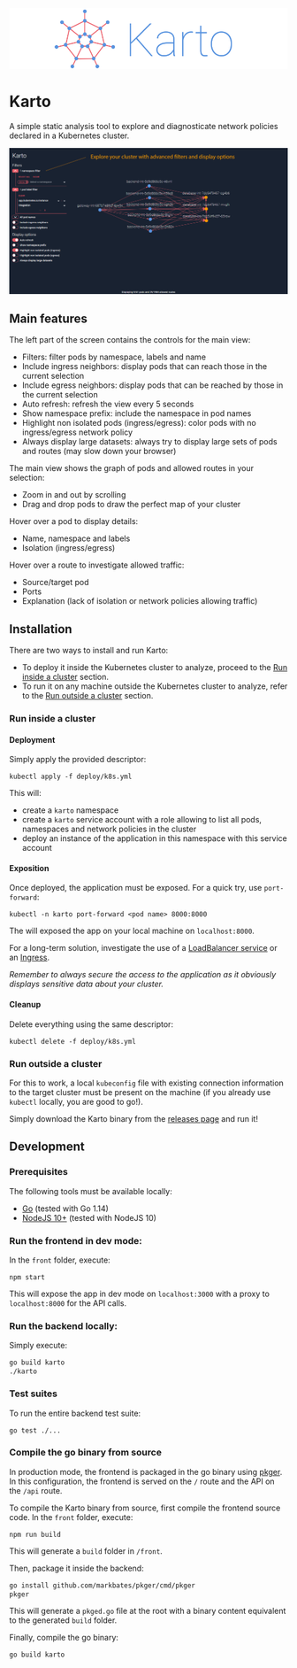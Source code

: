 ![demo](docs/assets/karto-logo.png)

# Karto

A simple static analysis tool to explore and diagnosticate network policies declared in a Kubernetes cluster.

![demo](docs/assets/demo.gif)

## Main features

The left part of the screen contains the controls for the main view:
- Filters: filter pods by namespace, labels and name
- Include ingress neighbors: display pods that can reach those in the current selection 
- Include egress neighbors: display pods that can be reached by those in the current selection
- Auto refresh: refresh the view every 5 seconds
- Show namespace prefix: include the namespace in pod names
- Highlight non isolated pods (ingress/egress): color pods with no ingress/egress network policy
- Always display large datasets: always try to display large sets of pods and routes (may slow down your browser)

The main view shows the graph of pods and allowed routes in your selection:
- Zoom in and out by scrolling
- Drag and drop pods to draw the perfect map of your cluster

Hover over a pod to display details:
- Name, namespace and labels
- Isolation (ingress/egress)

Hover over a route to investigate allowed traffic:
- Source/target pod
- Ports
- Explanation (lack of isolation or network policies allowing traffic)

## Installation

There are two ways to install and run Karto:
- To deploy it inside the Kubernetes cluster to analyze, proceed to the 
[Run inside a cluster](#run-inside-a-cluster) section.
- To run it on any machine outside the Kubernetes cluster to analyze, refer to the 
[Run outside a cluster](#run-outside-a-cluster) section.

### Run inside a cluster

#### Deployment

Simply apply the provided descriptor:
```shell script
kubectl apply -f deploy/k8s.yml
```
This will:
- create a `karto` namespace
- create a `karto` service account with a role allowing to list all pods, namespaces and network 
policies in the cluster
- deploy an instance of the application in this namespace with this service account

#### Exposition

Once deployed, the application must be exposed. For a quick try, use `port-forward`:
```shell script
kubectl -n karto port-forward <pod name> 8000:8000
```
The will exposed the app on your local machine on `localhost:8000`.

For a long-term solution, investigate the use of a [LoadBalancer service](
https://kubernetes.io/docs/concepts/services-networking/service/#publishing-services-service-types) or an [Ingress](
https://kubernetes.io/docs/concepts/services-networking/ingress/).

*Remember to always secure the access to the application as it obviously displays sensitive data about your cluster.* 

#### Cleanup

Delete everything using the same descriptor:
```shell script
kubectl delete -f deploy/k8s.yml
```

### Run outside a cluster

For this to work, a local `kubeconfig` file with existing connection information to the target cluster must be present
on the machine (if you already use `kubectl` locally, you are good to go!). 

Simply download the Karto binary from the [releases page](https://github.com/Zenika/karto/releases) and run it!

## Development

### Prerequisites

The following tools must be available locally:
- [Go](https://golang.org/doc/install) (tested with Go 1.14)
- [NodeJS 10+](https://nodejs.org/en/download/) (tested with NodeJS 10)

### Run the frontend in dev mode:

In the `front` folder, execute:
```shell script
npm start
```
This will expose the app in dev mode on `localhost:3000` with a proxy to `localhost:8000` for the API calls.

### Run the backend locally:

Simply execute: 
```shell script
go build karto
./karto
```

### Test suites

To run the entire backend test suite: 
```shell script
go test ./...
```

### Compile the go binary from source

In production mode, the frontend is packaged in the go binary using [pkger](https://github.com/markbates/pkger). In this
configuration, the frontend is served on the `/` route and the API on the `/api` route.

To compile the Karto binary from source, first compile the frontend source code. In the `front` folder, execute:
```shell script
npm run build
```
This will generate a `build` folder in `/front`.

Then, package it inside the backend:
```shell script
go install github.com/markbates/pkger/cmd/pkger
pkger
```
This will generate a `pkged.go` file at the root with a binary content equivalent to the generated `build` folder.

Finally, compile the go binary:
```shell script
go build karto
```
